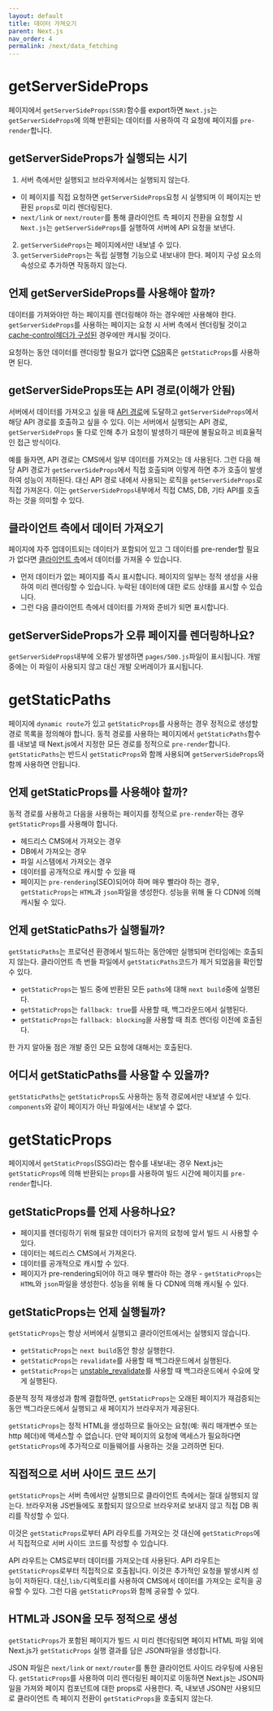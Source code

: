 ```yaml
---
layout: default
title: 데이터 가져오기
parent: Next.js
nav_order: 4
permalink: /next/data_fetching
---
```


# getServerSideProps
페이지에서 `getServerSideProps(SSR)`함수를 export하면 `Next.js`는 `getServerSideProps`에 의해 반환되는 데이터를 사용하여 각 요청에 페이지를 `pre-render`합니다.

## getServerSideProps가 실행되는 시기
1. 서버 측에서만 실행되고 브라우저에서는 실행되지 않는다.
- 이 페이지를 직접 요청하면 `getServerSideProps`요청 시 실행되며 이 페이지는 반환된 `props`로 미리 렌더링된다.
- `next/link` or `next/router`를 통해 클라이언트 측 페이지 전환을 요청할 시 `Next.js`는 `getServerSideProps`를 실행하여 서버에 API 요청을 보낸다.

2. `getServerSideProps`는 페이지에서만 내보낼 수 있다.
3. `getServerSideProps`는 독립 실행형 기능으로 내보내야 한다. 페이지 구성 요소의 속성으로 추가하면 작동하지 않는다.

## 언제 getServerSideProps를 사용해야 할까?
데이터를 가져와야만 하는 페이지를 렌더링해야 하는 경우에만 사용해야 한다. `getServerSideProps`를 사용하는 페이지는 요청 시 서버 측에서 렌더링될 것이고 [cache-control헤더가 구성된](https://nextjs.org/docs/going-to-production#caching) 경우에만 캐시될 것이다.

요청하는 동안 데이터를 렌더링할 필요가 없다면 [CSR](https://nextjs.org/docs/basic-features/data-fetching/get-server-side-props#fetching-data-on-the-client-side)혹은 `getStaticProps`를 사용하면 된다.

## getServerSideProps또는 API 경로(이해가 안됨)
서버에서 데이터를 가져오고 싶을 때 [API 경로](https://nextjs.org/docs/api-routes/introduction)에 도달하고 `getServerSideProps`에서 해당 API 경로를 호출하고 싶을 수 있다. 이는 서버에서 실행되는 API 경로, `getServerSideProps` 둘 다로 인해 추가 요청이 발생하기 때문에 불필요하고 비효율적인 접근 방식이다.

예를 들자면, API 경로는 CMS에서 일부 데이터를 가져오는 데 사용된다. 그런 다음 해당 API 경로가 `getServerSideProps`에서 직접 호출되며 이렇게 하면 추가 호출이 발생하여 성능이 저하된다. 대신 API 경로 내에서 사용되는 로직을 `getServerSideProps`로 직접 가져온다. 이는 `getServerSideProps`내부에서 직접 CMS, DB, 기타 API를 호출하는 것을 의미할 수 있다.

## 클라이언트 측에서 데이터 가져오기
페이지에 자주 업데이트되는 데이터가 포함되어 있고 그 데이터를 pre-render할 필요가 없다면 [클라이언트 측](https://nextjs.org/docs/basic-features/data-fetching/client-side)에서 데이터를 가져올 수 있습니다.
- 먼저 데이터가 없는 페이지를 즉시 표시합니다. 페이지의 일부는 정적 생성을 사용하여 미리 렌더링할 수 있습니다. 누락된 데이터에 대한 로드 상태를 표시할 수 있습니다.
- 그런 다음 클라이언트 측에서 데이터를 가져와 준비가 되면 표시합니다.

## getServerSideProps가 오류 페이지를 렌더링하나요?
`getServerSideProps`내부에 오류가 발생하면 `pages/500.js`파일이 표시됩니다. 개발 중에는 이 파일이 사용되지 않고 대신 개발 오버레이가 표시됩니다.

# getStaticPaths
페이지에 `dynamic route`가 있고 `getStaticProps`를 사용하는 경우 정적으로 생성할 경로 목록을 정의해야 합니다. 동적 경로를 사용하는 페이지에서 `getStaticPaths`함수를 내보낼 때 Next.js에서 지정한 모든 경로를 정적으로 `pre-render`합니다.
`getStaticPaths`는 반드시 `getStaticProps`와 함께 사용되며 `getServerSideProps`와 함께 사용하면 안됩니다.

## 언제 getStaticProps를 사용해야 할까?
동적 경로를 사용하고 다음을 사용하는 페이지를 정적으로 `pre-render`하는 경우 `getStaticProps`를 사용해야 합니다.
- 헤드리스 CMS에서 가져오는 경우
- DB에서 가져오는 경우
- 파일 시스템에서 가져오는 경우
- 데이터를 공개적으로 캐시할 수 있을 때
- 페이지는 `pre-rendering`(SEO)되어야 하며 매우 빨라야 하는 경우, `getStaticProps`는 `HTML`과 `json`파일을 생성한다. 성능을 위해 둘 다 CDN에 의해 캐시될 수 있다.

## 언제 getStaticPaths가 실행될까?
`getStaticPaths`는 프로덕션 환경에서 빌드하는 동안에만 실행되며 런타임에는 호출되지 않는다. 클라이언트 측 번들 파일에서 `getStaticPaths`코드가 제거 되었음을 확인할 수 있다.
- `getStaticProps`는 빌드 중에 반환된 모든 `paths`에 대해 `next build`중에 실행된다.
- `getStaticProps`는 `fallback: true`를 사용할 때, 백그라운드에서 실행된다.
- `getStaticProps`는 `fallback: blocking`을 사용할 때 최초 렌더링 이전에 호출된다.

한 가지 알아둘 점은 개뱔 중인 모든 요청에 대해서는 호출된다.

## 어디서 getStaticPaths를 사용할 수 있을까?
`getStaticPaths`는 `getStaticProps`도 사용하는 동적 경로에서만 내보낼 수 있다. `components`와 같이 페이지가 아닌 파일에서는 내보낼 수 없다.

# getStaticProps
페이지에서 `getStaticProps`(SSG)라는 함수를 내보내는 경우 Next.js는 `getStaticProps`에 의해 반환되는 `props`를 사용하여 빌드 시간에 페이지를 `pre-render`합니다.

## getStaticProps를 언제 사용하나요?
- 페이지를 렌더링하기 위해 필요한 데이터가 유저의 요청에 앞서 빌드 시 사용할 수 있다.
- 데이터는 헤드리스 CMS에서 가져온다.
- 데이터를 공개적으로 캐시할 수 있다.
- 페이지가 pre-rendering되어야 하고 매우 빨라야 하는 경우 - `getStaticProps`는 `HTML`와 `json`파일을 생성한다. 성능을 위해 둘 다 CDN에 의해 캐시될 수 있다.

## getStaticProps는 언제 실행될까?
`getStaticProps`는 항상 서버에서 실행되고 클라이언트에서는 실행되지 않습니다.
- `getStaticProps`는 `next build`동안 항상 실행한다.
- `getStaticProps`는 `revalidate`를 사용할 때 백그라운드에서 실행된다.
- `getStaticProps`는 [unstable_revalidate](https://nextjs.org/docs/basic-features/data-fetching/incremental-static-regeneration#on-demand-revalidation-beta)를 사용할 때 백그라운드에서 수요에 맞게 실행된다.

증분적 정적 재생성과 함께 결합하면, `getStaticProps`는 오래된 페이지가 재검증되는 동안 백그라운드에서 실행되고 새 페이지가 브라우저가 제공된다.

`getStaticProps`는 정적 HTML을 생성하므로 들아오는 요청(예: 쿼리 매개변수 또는 http 헤더)에 액세스할 수 없습니다. 만약 페이지의 요청에 액세스가 필요하다면 `getStaticProps`에 추가적으로 미들웨어를 사용하는 것을 고려하면 된다.

## 직접적으로 서버 사이드 코드 쓰기
``getStaticProps``는 서버 측에서만 실행되므로 클라이언트 측에서는 절대 실행되지 않는다. 브라우저용 JS번들에도 포함되지 않으므로 브라우저로 보내지 않고 직접 DB 쿼리를 작성할 수 있다.

이것은 `getStaticProps`로부터 API 라우트를 가져오는 것 대신에 `getStaticProps`에서 직접적으로 서버 사이드 코드를 작성할 수 있습니다.

API 라우트는 CMS로부터 데이터를 가져오는데 사용된다. API 라우트는 `getStaticProps`로부터 직접적으로 호출됩니다. 이것은 추가적인 요청을 발생시켜 성능이 저하된다. 대신,`lib/`디렉토리를 사용하여 CMS에서 데이터를 가져오는 로직을 공유할 수 있다. 그런 다음 `getStaticProps`와 함께 공유할 수 있다.

## HTML과 JSON을 모두 정적으로 생성
`getStaticProps`가 포함된 페이지가 빌드 시 미리 렌더링되면 페이지 HTML 파일 외에 Next.js가 `getStaticProps` 실행 결과를 담은 JSON파일을 생성합니다.

JSON 파일은 `next/link` or `next/router`를 통한 클라이언트 사이드 라우팅에 사용된다. `getStaticProps`를 사용하여 미리 렌더링된 페이지로 이동하면 Next.js는 JSON파일을 가져와 페이지 컴포넌트에 대한 props로 사용한다. 즉, 내보낸 JSON만 사용되므로 클라이언트 측 페이지 전환이 `getStaticProps`을 호출되지 않는다.
